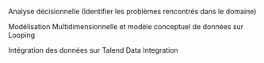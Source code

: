  Analyse décisionnelle (Identifier les problèmes rencontrés dans le domaine)
 
 Modélisation Multidimensionnelle et modèle conceptuel de données sur Looping
 
 Intégration des données sur Talend Data Integration
 
